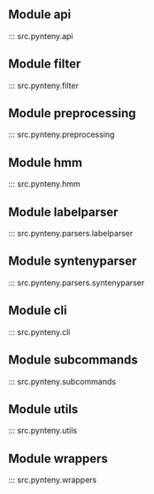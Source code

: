 ## Module api
::: src.pynteny.api

## Module filter
::: src.pynteny.filter

## Module preprocessing
::: src.pynteny.preprocessing

## Module hmm
::: src.pynteny.hmm

## Module labelparser
::: src.pynteny.parsers.labelparser

## Module syntenyparser
::: src.pynteny.parsers.syntenyparser

## Module cli
::: src.pynteny.cli

## Module subcommands
::: src.pynteny.subcommands

## Module utils
::: src.pynteny.utils

## Module wrappers
::: src.pynteny.wrappers
